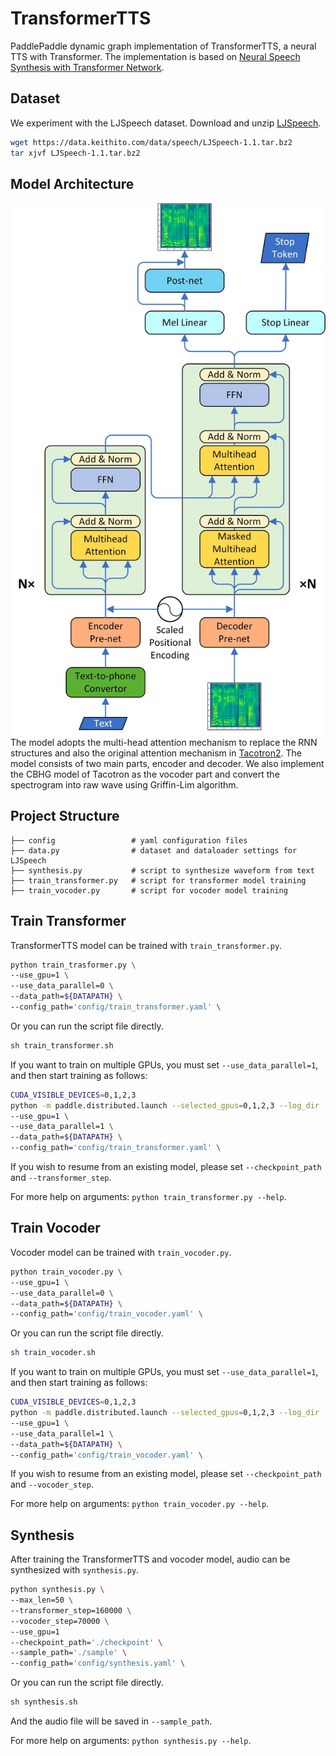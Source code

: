# TransformerTTS
PaddlePaddle dynamic graph implementation of TransformerTTS, a neural TTS with Transformer. The implementation is based on [Neural Speech Synthesis with Transformer Network](https://arxiv.org/abs/1809.08895).

## Dataset

We experiment with the LJSpeech dataset. Download and unzip [LJSpeech](https://keithito.com/LJ-Speech-Dataset/).

```bash
wget https://data.keithito.com/data/speech/LJSpeech-1.1.tar.bz2
tar xjvf LJSpeech-1.1.tar.bz2
```
## Model Architecture

![TransformerTTS model architecture](./images/model_architecture.jpg)
The model adopts the multi-head attention mechanism to replace the RNN structures and also the original attention mechanism in [Tacotron2](https://arxiv.org/abs/1712.05884). The model consists of two main parts, encoder and decoder. We also implement the CBHG model of Tacotron as the vocoder part and convert the spectrogram into raw wave using Griffin-Lim algorithm.

## Project Structure
```text
├── config                 # yaml configuration files
├── data.py                # dataset and dataloader settings for LJSpeech
├── synthesis.py           # script to synthesize waveform from text
├── train_transformer.py   # script for transformer model training
├── train_vocoder.py       # script for vocoder model training
```

## Train Transformer

TransformerTTS model can be trained with ``train_transformer.py``.
```bash
python train_trasformer.py \
--use_gpu=1 \
--use_data_parallel=0 \
--data_path=${DATAPATH} \
--config_path='config/train_transformer.yaml' \
```
Or you can run the script file directly.
```bash
sh train_transformer.sh
```
If you want to train on multiple GPUs, you must set ``--use_data_parallel=1``, and then start training as follows:

```bash
CUDA_VISIBLE_DEVICES=0,1,2,3
python -m paddle.distributed.launch --selected_gpus=0,1,2,3 --log_dir ./mylog train_transformer.py \
--use_gpu=1 \
--use_data_parallel=1 \
--data_path=${DATAPATH} \
--config_path='config/train_transformer.yaml' \
```

If you wish to resume from an existing model, please set ``--checkpoint_path`` and ``--transformer_step``.

For more help on arguments:
``python train_transformer.py --help``.

## Train Vocoder
Vocoder model can be trained with ``train_vocoder.py``.
```bash
python train_vocoder.py \
--use_gpu=1 \
--use_data_parallel=0 \
--data_path=${DATAPATH} \
--config_path='config/train_vocoder.yaml' \
```
Or you can run the script file directly.
```bash
sh train_vocoder.sh
```
If you want to train on multiple GPUs, you must set ``--use_data_parallel=1``, and then start training as follows:

```bash
CUDA_VISIBLE_DEVICES=0,1,2,3
python -m paddle.distributed.launch --selected_gpus=0,1,2,3 --log_dir ./mylog train_vocoder.py \
--use_gpu=1 \
--use_data_parallel=1 \
--data_path=${DATAPATH} \
--config_path='config/train_vocoder.yaml' \
```
If you wish to resume from an existing model, please set ``--checkpoint_path`` and ``--vocoder_step``.

For more help on arguments:
``python train_vocoder.py --help``.

## Synthesis
After training the TransformerTTS and vocoder model, audio can be synthesized with ``synthesis.py``.
```bash
python synthesis.py \
--max_len=50 \
--transformer_step=160000 \
--vocoder_step=70000 \
--use_gpu=1
--checkpoint_path='./checkpoint' \
--sample_path='./sample' \
--config_path='config/synthesis.yaml' \
```

Or you can run the script file directly.
```bash
sh synthesis.sh
```

And the audio file will be saved in ``--sample_path``.

For more help on arguments:
``python synthesis.py --help``.
